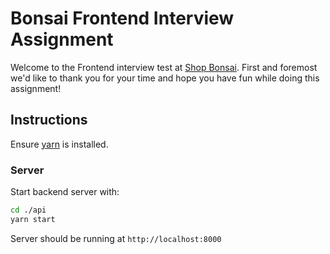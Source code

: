 # Bonsai Frontend Interview Assignment

Welcome to the Frontend interview test at [Shop Bonsai](https://www.shopbonsai.ca/). First and foremost we'd like to thank you for your time and hope you have fun while doing this assignment!

## Instructions

Ensure [yarn](https://yarnpkg.com/) is installed.

### Server

Start backend server with:

```sh
cd ./api
yarn start
```

Server should be running at `http://localhost:8000`
